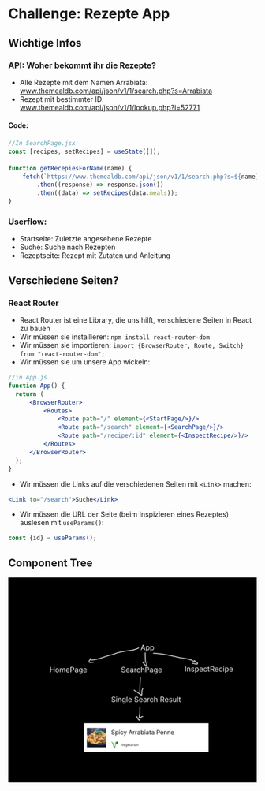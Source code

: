 # Challenge: Rezepte App
## Wichtige Infos
### API: Woher bekommt ihr die Rezepte?
- Alle Rezepte mit dem Namen Arrabiata: www.themealdb.com/api/json/v1/1/search.php?s=Arrabiata
- Rezept mit bestimmter ID: www.themealdb.com/api/json/v1/1/lookup.php?i=52771

#### Code:
```js
//In SearchPage.jsx
const [recipes, setRecipes] = useState([]);

function getRecepiesForName(name) {
    fetch(`https://www.themealdb.com/api/json/v1/1/search.php?s=${name}`)
        .then((response) => response.json())
        .then((data) => setRecipes(data.meals));
}
```

### Userflow:
- Startseite: Zuletzte angesehene Rezepte
- Suche: Suche nach Rezepten
- Rezeptseite: Rezept mit Zutaten und Anleitung

## Verschiedene Seiten?
### React Router
- React Router ist eine Library, die uns hilft, verschiedene Seiten in React zu bauen
- Wir müssen sie installieren: `npm install react-router-dom`
- Wir müssen sie importieren: `import {BrowserRouter, Route, Switch} from "react-router-dom";`
- Wir müssen sie um unsere App wickeln:
```jsx
//in App.js
function App() {
  return (
      <BrowserRouter>
          <Routes>
              <Route path="/" element={<StartPage/>}/>
              <Route path="/search" element={<SearchPage/>}/>
              <Route path="/recipe/:id" element={<InspectRecipe/>}/>
          </Routes>
      </BrowserRouter>
  );
}
```
- Wir müssen die Links auf die verschiedenen Seiten mit `<Link>` machen:
```jsx
<Link to="/search">Suche</Link>
```
- Wir müssen die URL der Seite (beim Inspizieren eines Rezeptes) auslesen mit `useParams()`:
```jsx
const {id} = useParams();
```
## Component Tree
![Component Tree](overview-recipe-app.png)